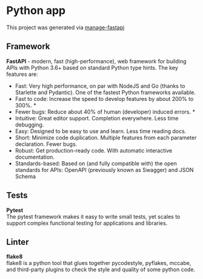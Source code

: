 # Python app

This project was generated via [manage-fastapi](https://ycd.github.io/manage-fastapi/)

## Framework

**FastAPI** - modern, fast (high-performance), web framework for building APIs with Python 3.6+ based on standard Python
type hints. The key features are:

- Fast: Very high performance, on par with NodeJS and Go (thanks to Starlette and Pydantic). One of the fastest Python
  frameworks available.
- Fast to code: Increase the speed to develop features by about 200% to 300%. *
- Fewer bugs: Reduce about 40% of human (developer) induced errors. *
- Intuitive: Great editor support. Completion everywhere. Less time debugging.
- Easy: Designed to be easy to use and learn. Less time reading docs.
- Short: Minimize code duplication. Multiple features from each parameter declaration. Fewer bugs.
- Robust: Get production-ready code. With automatic interactive documentation.
- Standards-based: Based on (and fully compatible with) the open standards for APIs: OpenAPI (previously known as
  Swagger) and JSON Schema

## Tests

**Pytest**
\
The pytest framework makes it easy to write small tests, yet scales to support complex functional testing for
applications and libraries.

## Linter

**flake8**
\
flake8 is a python tool that glues together pycodestyle, pyflakes, mccabe, and third-party plugins to check the style
and quality of some python code.

